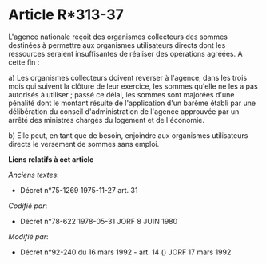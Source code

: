 # Article R*313-37

L'agence nationale reçoit des organismes collecteurs des sommes destinées à permettre aux organismes utilisateurs directs
dont les ressources seraient insuffisantes de réaliser des opérations agréées. A cette fin :

a) Les organismes collecteurs doivent reverser à l'agence, dans les trois mois qui suivent la clôture de leur exercice, les
sommes qu'elle ne les a pas autorisés à utiliser ; passé ce délai, les sommes sont majorées d'une pénalité dont le montant
résulte de l'application d'un barème établi par une délibération du conseil d'administration de l'agence approuvée par un
arrêté des ministres chargés du logement et de l'économie.

b) Elle peut, en tant que de besoin, enjoindre aux organismes utilisateurs directs le versement de sommes sans emploi.

**Liens relatifs à cet article**

_Anciens textes_:

  - Décret n°75-1269 1975-11-27 art. 31

_Codifié par_:

  - Décret n°78-622 1978-05-31 JORF 8 JUIN 1980

_Modifié par_:

  - Décret n°92-240 du 16 mars 1992 - art. 14 () JORF 17 mars 1992
